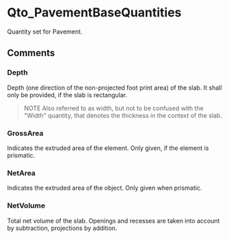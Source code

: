 # Qto_PavementBaseQuantities

Quantity set for Pavement.

## Comments

### Depth

Depth (one direction of the non-projected foot print area) of the slab. It shall only be provided, if the slab is rectangular.
> NOTE Also referred to as width, but not to be confused with the "Width" quantity, that denotes the thickness in the context of the slab.

### GrossArea

Indicates the extruded area of the element. Only given, if the element is prismatic.

### NetArea

Indicates the extruded area of the object. Only given when prismatic.

### NetVolume

Total net volume of the slab. Openings and recesses are taken into account by subtraction, projections by addition.

